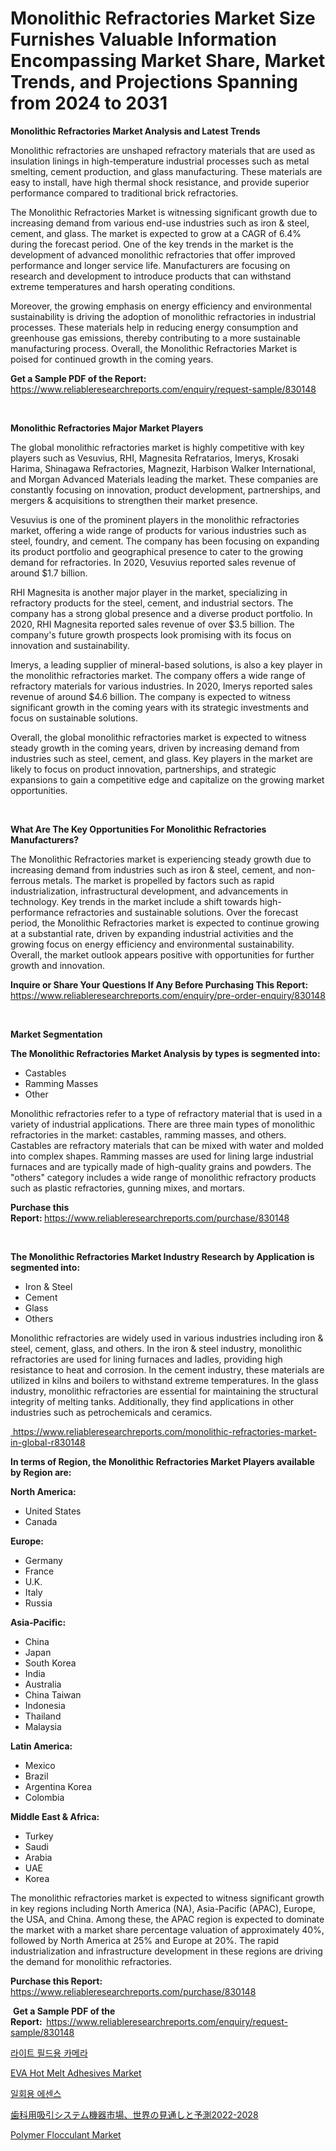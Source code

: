 <p><h1>Monolithic Refractories Market Size Furnishes Valuable Information Encompassing Market Share, Market Trends, and Projections Spanning from 2024 to 2031</h1></p><p><strong>Monolithic Refractories Market Analysis and Latest Trends</strong></p>
<p><p>Monolithic refractories are unshaped refractory materials that are used as insulation linings in high-temperature industrial processes such as metal smelting, cement production, and glass manufacturing. These materials are easy to install, have high thermal shock resistance, and provide superior performance compared to traditional brick refractories.</p><p>The Monolithic Refractories Market is witnessing significant growth due to increasing demand from various end-use industries such as iron & steel, cement, and glass. The market is expected to grow at a CAGR of 6.4% during the forecast period. One of the key trends in the market is the development of advanced monolithic refractories that offer improved performance and longer service life. Manufacturers are focusing on research and development to introduce products that can withstand extreme temperatures and harsh operating conditions.</p><p>Moreover, the growing emphasis on energy efficiency and environmental sustainability is driving the adoption of monolithic refractories in industrial processes. These materials help in reducing energy consumption and greenhouse gas emissions, thereby contributing to a more sustainable manufacturing process. Overall, the Monolithic Refractories Market is poised for continued growth in the coming years.</p></p>
<p><strong>Get a Sample PDF of the Report:&nbsp;</strong> <a href="https://www.reliableresearchreports.com/enquiry/request-sample/830148">https://www.reliableresearchreports.com/enquiry/request-sample/830148</a></p>
<p>&nbsp;</p>
<p><strong>Monolithic Refractories Major Market Players</strong></p>
<p><p>The global monolithic refractories market is highly competitive with key players such as Vesuvius, RHI, Magnesita Refratarios, Imerys, Krosaki Harima, Shinagawa Refractories, Magnezit, Harbison Walker International, and Morgan Advanced Materials leading the market. These companies are constantly focusing on innovation, product development, partnerships, and mergers & acquisitions to strengthen their market presence.</p><p>Vesuvius is one of the prominent players in the monolithic refractories market, offering a wide range of products for various industries such as steel, foundry, and cement. The company has been focusing on expanding its product portfolio and geographical presence to cater to the growing demand for refractories. In 2020, Vesuvius reported sales revenue of around $1.7 billion.</p><p>RHI Magnesita is another major player in the market, specializing in refractory products for the steel, cement, and industrial sectors. The company has a strong global presence and a diverse product portfolio. In 2020, RHI Magnesita reported sales revenue of over $3.5 billion. The company's future growth prospects look promising with its focus on innovation and sustainability.</p><p>Imerys, a leading supplier of mineral-based solutions, is also a key player in the monolithic refractories market. The company offers a wide range of refractory materials for various industries. In 2020, Imerys reported sales revenue of around $4.6 billion. The company is expected to witness significant growth in the coming years with its strategic investments and focus on sustainable solutions.</p><p>Overall, the global monolithic refractories market is expected to witness steady growth in the coming years, driven by increasing demand from industries such as steel, cement, and glass. Key players in the market are likely to focus on product innovation, partnerships, and strategic expansions to gain a competitive edge and capitalize on the growing market opportunities.</p></p>
<p>&nbsp;</p>
<p><strong>What Are The Key Opportunities For Monolithic Refractories Manufacturers?</strong></p>
<p><p>The Monolithic Refractories market is experiencing steady growth due to increasing demand from industries such as iron & steel, cement, and non-ferrous metals. The market is propelled by factors such as rapid industrialization, infrastructural development, and advancements in technology. Key trends in the market include a shift towards high-performance refractories and sustainable solutions. Over the forecast period, the Monolithic Refractories market is expected to continue growing at a substantial rate, driven by expanding industrial activities and the growing focus on energy efficiency and environmental sustainability. Overall, the market outlook appears positive with opportunities for further growth and innovation.</p></p>
<p><strong>Inquire or Share Your Questions If Any Before Purchasing This Report:</strong> <a href="https://www.reliableresearchreports.com/enquiry/pre-order-enquiry/830148">https://www.reliableresearchreports.com/enquiry/pre-order-enquiry/830148</a></p>
<p>&nbsp;</p>
<p><strong>Market Segmentation</strong></p>
<p><strong>The Monolithic Refractories Market Analysis by types is segmented into:</strong></p>
<p><ul><li>Castables</li><li>Ramming Masses</li><li>Other</li></ul></p>
<p><p>Monolithic refractories refer to a type of refractory material that is used in a variety of industrial applications. There are three main types of monolithic refractories in the market: castables, ramming masses, and others. Castables are refractory materials that can be mixed with water and molded into complex shapes. Ramming masses are used for lining large industrial furnaces and are typically made of high-quality grains and powders. The "others" category includes a wide range of monolithic refractory products such as plastic refractories, gunning mixes, and mortars.</p></p>
<p><strong>Purchase this Report:&nbsp;</strong><a href="https://www.reliableresearchreports.com/purchase/830148">https://www.reliableresearchreports.com/purchase/830148</a></p>
<p>&nbsp;</p>
<p><strong>The Monolithic Refractories Market Industry Research by Application is segmented into:</strong></p>
<p><ul><li>Iron & Steel</li><li>Cement</li><li>Glass</li><li>Others</li></ul></p>
<p><p>Monolithic refractories are widely used in various industries including iron & steel, cement, glass, and others. In the iron & steel industry, monolithic refractories are used for lining furnaces and ladles, providing high resistance to heat and corrosion. In the cement industry, these materials are utilized in kilns and boilers to withstand extreme temperatures. In the glass industry, monolithic refractories are essential for maintaining the structural integrity of melting tanks. Additionally, they find applications in other industries such as petrochemicals and ceramics.</p></p>
<p><a href="https://www.reliableresearchreports.com/monolithic-refractories-market-in-global-r830148">&nbsp;https://www.reliableresearchreports.com/monolithic-refractories-market-in-global-r830148</a></p>
<p><strong>In terms of Region, the Monolithic Refractories Market Players available by Region are:</strong></p>
<p>
    <p> <strong> North America: </strong>
        <ul>
            <li>United States</li>
            <li>Canada</li>
        </ul>
        </p> 
    <p> <strong> Europe: </strong>
        <ul>
            <li>Germany</li>
            <li>France</li>
            <li>U.K.</li>
            <li>Italy</li>
            <li>Russia</li>
        </ul>
        </p> 
    <p> <strong> Asia-Pacific: </strong>
        <ul>
            <li>China</li>
            <li>Japan</li>
            <li>South Korea</li>
            <li>India</li>
            <li>Australia</li>
            <li>China Taiwan</li>
            <li>Indonesia</li>
            <li>Thailand</li>
            <li>Malaysia</li>
        </ul>
        </p> 
    <p> <strong> Latin America: </strong>
        <ul>
            <li>Mexico</li>
            <li>Brazil</li>
            <li>Argentina Korea</li>
            <li>Colombia</li>
        </ul>
        </p> 
    <p> <strong> Middle East & Africa: </strong>
        <ul>
            <li>Turkey</li>
            <li>Saudi</li>
            <li>Arabia</li>
            <li>UAE</li>
            <li>Korea</li>
        </ul>
    </p>
    </p>
<p><p>The monolithic refractories market is expected to witness significant growth in key regions including North America (NA), Asia-Pacific (APAC), Europe, the USA, and China. Among these, the APAC region is expected to dominate the market with a market share percentage valuation of approximately 40%, followed by North America at 25% and Europe at 20%. The rapid industrialization and infrastructure development in these regions are driving the demand for monolithic refractories.</p></p>
<p><strong>Purchase this Report: </strong><a href="https://www.reliableresearchreports.com/purchase/830148">https://www.reliableresearchreports.com/purchase/830148</a></p>
<p>&nbsp;<strong>Get a Sample PDF of the Report:&nbsp;&nbsp;</strong><a href="https://www.reliableresearchreports.com/enquiry/request-sample/830148">https://www.reliableresearchreports.com/enquiry/request-sample/830148</a></p>
<p><strong></strong></p>
<p><p><a href="https://github.com/JackieFauhey9089475/Market-Research-Report-List-2/blob/main/3424941119824.md">라이트 필드용 카메라</a></p><p><a href="https://github.com/myacatherineblakecaczo9vcsw/Market-Research-Report-List-3/blob/main/eva-hot-melt-adhesives-market.md">EVA Hot Melt Adhesives Market</a></p><p><a href="https://github.com/Howaoole34545/Market-Research-Report-List-2/blob/main/5457771119823.md">일회용 에센스</a></p><p><a href="https://github.com/MacyOrn/Market-Research-Report-List-1/blob/main/3421106131241.md">歯科用吸引システム機器市場、世界の見通しと予測2022-2028</a></p><p><a href="https://github.com/irfadac/Market-Research-Report-List-3/blob/main/polymer-flocculant-market.md">Polymer Flocculant Market</a></p></p>